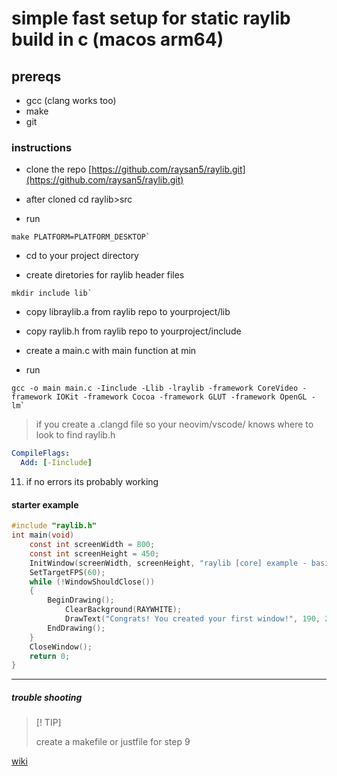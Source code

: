 # simple fast setup for static raylib build in c (macos arm64)

## prereqs

- gcc (clang works too)
- make
- git

### instructions

- clone the repo
  [https://github.com/raysan5/raylib.git](https://github.com/raysan5/raylib.git)

- after cloned cd raylib>src

- run

```shell
make PLATFORM=PLATFORM_DESKTOP`
```

- cd to your project directory

- create diretories for raylib header files

```shell
mkdir include lib`
```

- copy libraylib.a from raylib repo to yourproject/lib

- copy raylib.h from raylib repo to yourproject/include

- create a main.c with main function at min

- run

```shell
gcc -o main main.c -Iinclude -Llib -lraylib -framework CoreVideo -framework IOKit -framework Cocoa -framework GLUT -framework OpenGL -lm`
```

> if you create a .clangd file so your neovim/vscode/ knows where to look to find raylib.h

```yaml
CompileFlags:
  Add: [-Iinclude]
```

11. if no errors its probably working

#### starter example

```c
#include "raylib.h"
int main(void)
    const int screenWidth = 800;
    const int screenHeight = 450;
    InitWindow(screenWidth, screenHeight, "raylib [core] example - basic window");
    SetTargetFPS(60);
    while (!WindowShouldClose())
    {
        BeginDrawing();
            ClearBackground(RAYWHITE);
            DrawText("Congrats! You created your first window!", 190, 200, 20, LIGHTGRAY);
        EndDrawing();
    }
    CloseWindow();
    return 0;
}
```

______________________________________________________________________

##### trouble shooting

> [! TIP]
>
> create a makefile or justfile for step 9

[wiki](https://github.com/raysan5/raylib/wiki)
